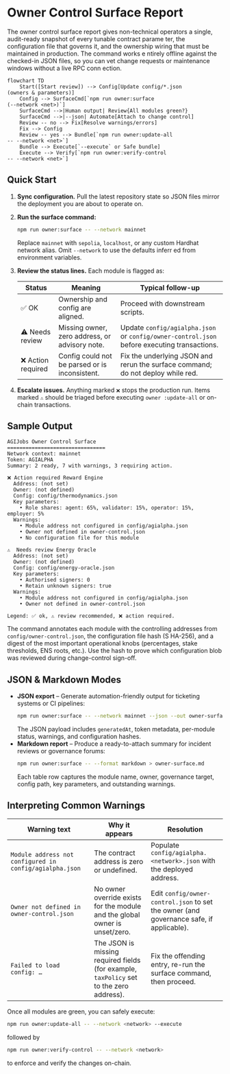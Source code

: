 # Owner Control Surface Report

The owner control surface report gives non-technical operators a single, audit-ready snapshot of every tunable contract parame
ter, the configuration file that governs it, and the ownership wiring that must be maintained in production. The command works e
ntirely offline against the checked-in JSON files, so you can vet change requests or maintenance windows without a live RPC conn
ection.

```mermaid
flowchart TD
    Start([Start review]) --> Config[Update config/*.json
(owners & parameters)]
    Config --> SurfaceCmd[`npm run owner:surface
(--network <net>)`]
    SurfaceCmd -->|Human output| Review{All modules green?}
    SurfaceCmd -->|--json| Automate[Attach to change control]
    Review -- no --> Fix[Resolve warnings/errors]
    Fix --> Config
    Review -- yes --> Bundle[`npm run owner:update-all
-- --network <net>`]
    Bundle --> Execute[`--execute` or Safe bundle]
    Execute --> Verify[`npm run owner:verify-control
-- --network <net>`]
```

## Quick Start

1. **Sync configuration.** Pull the latest repository state so JSON files mirror the deployment you are about to operate on.
2. **Run the surface command:**
   ```bash
   npm run owner:surface -- --network mainnet
   ```
   Replace `mainnet` with `sepolia`, `localhost`, or any custom Hardhat network alias. Omit `--network` to use the defaults inferr
   ed from environment variables.
3. **Review the status lines.** Each module is flagged as:

   | Status | Meaning | Typical follow-up |
   | --- | --- | --- |
   | ✅ OK | Ownership and config are aligned. | Proceed with downstream scripts. |
   | ⚠️ Needs review | Missing owner, zero address, or advisory note. | Update `config/agialpha.json` or `config/owner-control.json` before executing transactions. |
   | ❌ Action required | Config could not be parsed or is inconsistent. | Fix the underlying JSON and rerun the surface command; do not deploy while red. |

4. **Escalate issues.** Anything marked `❌` stops the production run. Items marked `⚠️` should be triaged before executing `owner
:update-all` or on-chain transactions.

## Sample Output

```text
AGIJobs Owner Control Surface
================================
Network context: mainnet
Token: AGIALPHA
Summary: 2 ready, 7 with warnings, 3 requiring action.

❌ Action required Reward Engine
  Address: (not set)
  Owner: (not defined)
  Config: config/thermodynamics.json
  Key parameters:
    • Role shares: agent: 65%, validator: 15%, operator: 15%, employer: 5%
  Warnings:
    • Module address not configured in config/agialpha.json
    • Owner not defined in owner-control.json
    • No configuration file for this module

⚠️  Needs review Energy Oracle
  Address: (not set)
  Owner: (not defined)
  Config: config/energy-oracle.json
  Key parameters:
    • Authorised signers: 0
    • Retain unknown signers: true
  Warnings:
    • Module address not configured in config/agialpha.json
    • Owner not defined in owner-control.json

Legend: ✅ ok, ⚠️ review recommended, ❌ action required.
```

The command annotates each module with the controlling addresses from `config/owner-control.json`, the configuration file hash (S
HA-256), and a digest of the most important operational knobs (percentages, stake thresholds, ENS roots, etc.). Use the hash to
prove which configuration blob was reviewed during change-control sign-off.

## JSON & Markdown Modes

- **JSON export** – Generate automation-friendly output for ticketing systems or CI pipelines:
  ```bash
  npm run owner:surface -- --network mainnet --json --out owner-surface.json
  ```
  The JSON payload includes `generatedAt`, token metadata, per-module status, warnings, and configuration hashes.
- **Markdown report** – Produce a ready-to-attach summary for incident reviews or governance forums:
  ```bash
  npm run owner:surface -- --format markdown > owner-surface.md
  ```
  Each table row captures the module name, owner, governance target, config path, key parameters, and outstanding warnings.

## Interpreting Common Warnings

| Warning text | Why it appears | Resolution |
| --- | --- | --- |
| `Module address not configured in config/agialpha.json` | The contract address is zero or undefined. | Populate `config/agialpha.<network>.json` with the deployed address. |
| `Owner not defined in owner-control.json` | No owner override exists for the module and the global owner is unset/zero. | Edit `config/owner-control.json` to set the owner (and governance safe, if applicable). |
| `Failed to load config: …` | The JSON is missing required fields (for example, `taxPolicy` set to the zero address). | Fix the offending entry, re-run the surface command, then proceed. |

Once all modules are green, you can safely execute:

```bash
npm run owner:update-all -- --network <network> --execute
```

followed by

```bash
npm run owner:verify-control -- --network <network>
```

to enforce and verify the changes on-chain.
